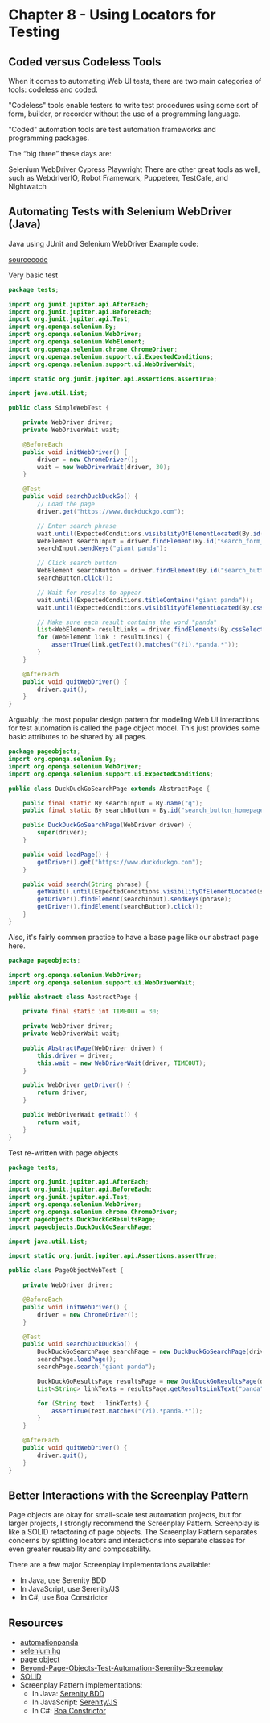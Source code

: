 # Chapter 8 - Using Locators for Testing

## Coded versus Codeless Tools
When it comes to automating Web UI tests, there are two main categories of tools: codeless and coded.

"Codeless" tools enable testers to write test procedures using some sort of form, builder, or recorder without the use of a programming language.

"Coded" automation tools are test automation frameworks and programming packages. 

The “big three” these days are:

Selenium WebDriver
Cypress
Playwright
There are other great tools as well, such as WebdriverIO, Robot Framework, Puppeteer, TestCafe, and Nightwatch

## Automating Tests with Selenium WebDriver (Java)
Java using JUnit and Selenium WebDriver
Example code:

[sourcecode](https://github.com/AndyLPK247/tau-locators-java-webdriver)

Very basic test
```java
package tests;

import org.junit.jupiter.api.AfterEach;
import org.junit.jupiter.api.BeforeEach;
import org.junit.jupiter.api.Test;
import org.openqa.selenium.By;
import org.openqa.selenium.WebDriver;
import org.openqa.selenium.WebElement;
import org.openqa.selenium.chrome.ChromeDriver;
import org.openqa.selenium.support.ui.ExpectedConditions;
import org.openqa.selenium.support.ui.WebDriverWait;

import static org.junit.jupiter.api.Assertions.assertTrue;

import java.util.List;

public class SimpleWebTest {

    private WebDriver driver;
    private WebDriverWait wait;

    @BeforeEach
    public void initWebDriver() {
        driver = new ChromeDriver();
        wait = new WebDriverWait(driver, 30);
    }

    @Test
    public void searchDuckDuckGo() {
        // Load the page
        driver.get("https://www.duckduckgo.com");

        // Enter search phrase
        wait.until(ExpectedConditions.visibilityOfElementLocated(By.id("search_form_input_homepage")));
        WebElement searchInput = driver.findElement(By.id("search_form_input_homepage"));
        searchInput.sendKeys("giant panda");

        // Click search button
        WebElement searchButton = driver.findElement(By.id("search_button_homepage"));
        searchButton.click();

        // Wait for results to appear
        wait.until(ExpectedConditions.titleContains("giant panda"));
        wait.until(ExpectedConditions.visibilityOfElementLocated(By.cssSelector("div.results_links_deep a.result__a")));

        // Make sure each result contains the word "panda"
        List<WebElement> resultLinks = driver.findElements(By.cssSelector("div.results_links_deep a.result__a"));
        for (WebElement link : resultLinks) {
            assertTrue(link.getText().matches("(?i).*panda.*"));
        }
    }

    @AfterEach
    public void quitWebDriver() {
        driver.quit();
    }
}
```


Arguably, the most popular design pattern for modeling Web UI interactions for test automation is called the page object model.
This just provides some basic attributes to be shared by all pages.

```java
package pageobjects;
import org.openqa.selenium.By;
import org.openqa.selenium.WebDriver;
import org.openqa.selenium.support.ui.ExpectedConditions;

public class DuckDuckGoSearchPage extends AbstractPage {

    public final static By searchInput = By.name("q");
    public final static By searchButton = By.id("search_button_homepage");

    public DuckDuckGoSearchPage(WebDriver driver) {
        super(driver);
    }

    public void loadPage() {
        getDriver().get("https://www.duckduckgo.com");
    }

    public void search(String phrase) {
        getWait().until(ExpectedConditions.visibilityOfElementLocated(searchInput));
        getDriver().findElement(searchInput).sendKeys(phrase);
        getDriver().findElement(searchButton).click();
    }
}
```

Also, it's fairly common practice to have a base page like our abstract page here.
```java
package pageobjects;

import org.openqa.selenium.WebDriver;
import org.openqa.selenium.support.ui.WebDriverWait;

public abstract class AbstractPage {

    private final static int TIMEOUT = 30;

    private WebDriver driver;
    private WebDriverWait wait;

    public AbstractPage(WebDriver driver) {
        this.driver = driver;
        this.wait = new WebDriverWait(driver, TIMEOUT);
    }

    public WebDriver getDriver() {
        return driver;
    }

    public WebDriverWait getWait() {
        return wait;
    }
}
```

Test re-written with page objects 
```java
package tests;

import org.junit.jupiter.api.AfterEach;
import org.junit.jupiter.api.BeforeEach;
import org.junit.jupiter.api.Test;
import org.openqa.selenium.WebDriver;
import org.openqa.selenium.chrome.ChromeDriver;
import pageobjects.DuckDuckGoResultsPage;
import pageobjects.DuckDuckGoSearchPage;

import java.util.List;

import static org.junit.jupiter.api.Assertions.assertTrue;

public class PageObjectWebTest {

    private WebDriver driver;

    @BeforeEach
    public void initWebDriver() {
        driver = new ChromeDriver();
    }

    @Test
    public void searchDuckDuckGo() {
        DuckDuckGoSearchPage searchPage = new DuckDuckGoSearchPage(driver);
        searchPage.loadPage();
        searchPage.search("giant panda");

        DuckDuckGoResultsPage resultsPage = new DuckDuckGoResultsPage(driver);
        List<String> linkTexts = resultsPage.getResultsLinkText("panda");

        for (String text : linkTexts) {
            assertTrue(text.matches("(?i).*panda.*"));
        }
    }

    @AfterEach
    public void quitWebDriver() {
        driver.quit();
    }
}
```

## Better Interactions with the Screenplay Pattern
Page objects are okay for small-scale test automation projects, but for larger projects, 
I strongly recommend the Screenplay Pattern. Screenplay is like a SOLID refactoring of page objects.
The Screenplay Pattern separates concerns by splitting locators and interactions into separate classes for even greater reusability and composability.

There are a few major Screenplay implementations available:
* In Java, use Serenity BDD
* In JavaScript, use Serenity/JS
* In C#, use Boa Constrictor

## Resources
* [automationpanda](https://automationpanda.com/2019/01/15/web-element-locators-for-test-automation/) 
* [selenium hq](https://www.seleniumhq.org/) 
* [page object](https://martinfowler.com/bliki/PageObject.html) 
* [Beyond-Page-Objects-Test-Automation-Serenity-Screenplay](https://www.infoq.com/articles/Beyond-Page-Objects-Test-Automation-Serenity-Screenplay)  
* [SOLID](https://en.wikipedia.org/wiki/SOLID) 
* Screenplay Pattern implementations:
  * In Java: [Serenity BDD](https://serenity-bdd.info/)
  * In JavaScript: [Serenity/JS](https://serenity-js.org/)
  * In C#: [Boa Constrictor](https://q2ebanking.github.io/boa-constrictor/)